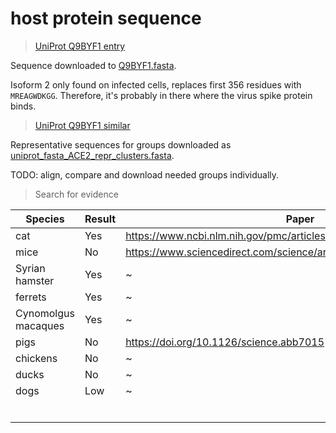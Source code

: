 # host protein sequence

> [UniProt Q9BYF1 entry](https://www.uniprot.org/uniprotkb/Q9BYF1/entry)

Sequence downloaded to [Q9BYF1.fasta](./Q9BYF1.fasta).

Isoform 2 only found on infected cells, replaces first 356 residues with `MREAGWDKGG`. Therefore, it's probably in there where the virus spike protein binds.

> [UniProt Q9BYF1 similar](https://www.uniprot.org/uniref?dir=descend&query=%28cluster:UniRef50_Q9BYF1%29%20AND%20%28identity:0.9%29&sort=count)

Representative sequences for groups downloaded as [uniprot_fasta_ACE2_repr_clusters.fasta](./uniprot_fasta_ACE2_repr_clusters.fasta).

TODO: align, compare and download needed groups individually.

> Search for evidence

| Species             | Result | Paper                                                               |
| ------------------- | ------ | ------------------------------------------------------------------- |
| cat                 | Yes    | https://www.ncbi.nlm.nih.gov/pmc/articles/PMC7315787/               |
| mice                | No     | https://www.sciencedirect.com/science/article/pii/S0165614720301292 |
| Syrian hamster      | Yes    | \~                                                                  |
| ferrets             | Yes    | \~                                                                  |
| Cynomolgus macaques | Yes    | \~                                                                  |
| pigs                | No     | https://doi.org/10.1126/science.abb7015                             |
| chickens            | No     | \~                                                                  |
| ducks               | No     | \~                                                                  |
| dogs                | Low    | \~                                                                  |
|                     |        |                                                                     |
|                     |        |                                                                     |
|                     |        |                                                                     |
|                     |        |                                                                     |
|                     |        |                                                                     |
|                     |        |                                                                     |
